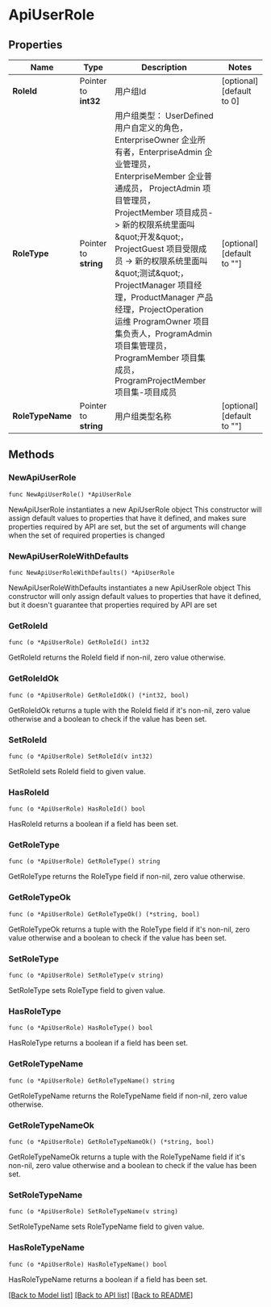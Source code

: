 # ApiUserRole

## Properties

Name | Type | Description | Notes
------------ | ------------- | ------------- | -------------
**RoleId** | Pointer to **int32** | 用户组Id | [optional] [default to 0]
**RoleType** | Pointer to **string** | 用户组类型： UserDefined 用户自定义的角色， EnterpriseOwner 企业所有者，EnterpriseAdmin 企业管理员， EnterpriseMember 企业普通成员， ProjectAdmin 项目管理员， ProjectMember 项目成员-&gt; 新的权限系统里面叫\&quot;开发\&quot;，ProjectGuest 项目受限成员 -&gt; 新的权限系统里面叫\&quot;测试\&quot;，ProjectManager 项目经理，ProductManager 产品经理，ProjectOperation 运维 ProgramOwner 项目集负责人，ProgramAdmin 项目集管理员，ProgramMember 项目集成员， ProgramProjectMember 项目集-项目成员 | [optional] [default to ""]
**RoleTypeName** | Pointer to **string** | 用户组类型名称 | [optional] [default to ""]

## Methods

### NewApiUserRole

`func NewApiUserRole() *ApiUserRole`

NewApiUserRole instantiates a new ApiUserRole object
This constructor will assign default values to properties that have it defined,
and makes sure properties required by API are set, but the set of arguments
will change when the set of required properties is changed

### NewApiUserRoleWithDefaults

`func NewApiUserRoleWithDefaults() *ApiUserRole`

NewApiUserRoleWithDefaults instantiates a new ApiUserRole object
This constructor will only assign default values to properties that have it defined,
but it doesn't guarantee that properties required by API are set

### GetRoleId

`func (o *ApiUserRole) GetRoleId() int32`

GetRoleId returns the RoleId field if non-nil, zero value otherwise.

### GetRoleIdOk

`func (o *ApiUserRole) GetRoleIdOk() (*int32, bool)`

GetRoleIdOk returns a tuple with the RoleId field if it's non-nil, zero value otherwise
and a boolean to check if the value has been set.

### SetRoleId

`func (o *ApiUserRole) SetRoleId(v int32)`

SetRoleId sets RoleId field to given value.

### HasRoleId

`func (o *ApiUserRole) HasRoleId() bool`

HasRoleId returns a boolean if a field has been set.

### GetRoleType

`func (o *ApiUserRole) GetRoleType() string`

GetRoleType returns the RoleType field if non-nil, zero value otherwise.

### GetRoleTypeOk

`func (o *ApiUserRole) GetRoleTypeOk() (*string, bool)`

GetRoleTypeOk returns a tuple with the RoleType field if it's non-nil, zero value otherwise
and a boolean to check if the value has been set.

### SetRoleType

`func (o *ApiUserRole) SetRoleType(v string)`

SetRoleType sets RoleType field to given value.

### HasRoleType

`func (o *ApiUserRole) HasRoleType() bool`

HasRoleType returns a boolean if a field has been set.

### GetRoleTypeName

`func (o *ApiUserRole) GetRoleTypeName() string`

GetRoleTypeName returns the RoleTypeName field if non-nil, zero value otherwise.

### GetRoleTypeNameOk

`func (o *ApiUserRole) GetRoleTypeNameOk() (*string, bool)`

GetRoleTypeNameOk returns a tuple with the RoleTypeName field if it's non-nil, zero value otherwise
and a boolean to check if the value has been set.

### SetRoleTypeName

`func (o *ApiUserRole) SetRoleTypeName(v string)`

SetRoleTypeName sets RoleTypeName field to given value.

### HasRoleTypeName

`func (o *ApiUserRole) HasRoleTypeName() bool`

HasRoleTypeName returns a boolean if a field has been set.


[[Back to Model list]](../README.md#documentation-for-models) [[Back to API list]](../README.md#documentation-for-api-endpoints) [[Back to README]](../README.md)


